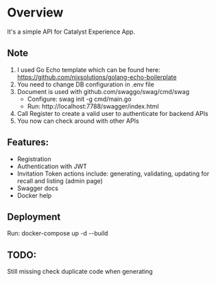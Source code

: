 # Overview
It's a simple API for Catalyst Experience App. 

## Note
1. I used Go Echo template which can be found here: https://github.com/nixsolutions/golang-echo-boilerplate
2. You need to change DB configuration in .env file
3. Document is used with github.com/swaggo/swag/cmd/swag
    + Configure: swag init -g cmd/main.go
    + Run: http://localhost:7788/swagger/index.html
4. Call Register to create a valid user to authenticate for backend APIs
5. You now can check around with other APIs

## Features:
- Registration
- Authentication with JWT
- Invitation Token actions include: generating, validating, updating for recall and listing (admin page)
- Swagger docs
- Docker help

## Deployment
Run: docker-compose up -d --build

## TODO:
Still missing check duplicate code when generating